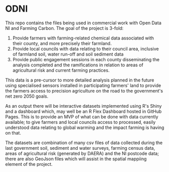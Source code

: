 # **ODNI**

This repo contains the files being used in commercial work with Open Data NI and Farming Carbon.
The goal of the project is 3-fold:

 1. Provide farmers with farming-related chemical data associated with their county, and more precisely their farmland.
 2. Provide local councils with data relating to their council area, inclusive of farmland soil, water run-off and soil sediment data
 3. Provide public engagement sessions in each county disseminating the analysis completed and the ramifications in relation to areas of agricultural risk and current farming practices. 
 
 
This data is a pre-cursor to more detailed analysis planned in the future using specialised sensors installed in participating farmers' land to provide the farmers access to precision agriculture on the road to the government's net zero 2050 goals. 

As an output there will be interactive datasets implemented using R's Shiny and a dashboard which, may well be an R Flex Dashboard hosted in GitHub Pages. 
This is to provide an MVP of what can be done with data currently available; to give farmers and local councils access to processed, easily understood data relating to global warming and the impact farming is having on that. 

The datasets are combination of many csv files of data collected during the last government soil, sediment and water surveys, farming census data, areas of agricultural risk (generated by DAERA) and the NI postcode data; there are also GeoJson files which will assist in the spatial mappiing element of the project. 
